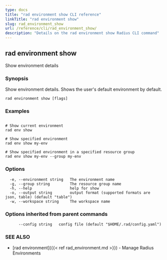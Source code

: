 ```yaml
---
type: docs
title: "rad environment show CLI reference"
linkTitle: "rad environment show"
slug: rad_environment_show
url: /reference/cli/rad_environment_show/
description: "Details on the rad environment show Radius CLI command"
---
```

## rad environment show

Show environment details

### Synopsis

Show environment details. Shows the user's default environment by default.

```
rad environment show [flags]
```

### Examples

```

# Show current environment
rad env show

# Show specified environment
rad env show my-env

# Show specified environment in a specified resource group
rad env show my-env --group my-env

```

### Options

```
  -e, --environment string   The environment name
  -g, --group string         The resource group name
  -h, --help                 help for show
  -o, --output string        output format (supported formats are json, table) (default "table")
  -w, --workspace string     The workspace name
```

### Options inherited from parent commands

```
      --config string   config file (default "$HOME/.rad/config.yaml")
```

### SEE ALSO

* [rad environment]({{< ref rad_environment.md >}})	 - Manage Radius Environments

